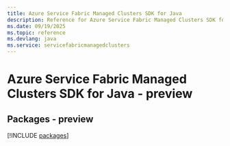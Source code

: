 ```yaml
---
title: Azure Service Fabric Managed Clusters SDK for Java
description: Reference for Azure Service Fabric Managed Clusters SDK for Java
ms.date: 09/19/2025
ms.topic: reference
ms.devlang: java
ms.service: servicefabricmanagedclusters
---
```

# Azure Service Fabric Managed Clusters SDK for Java - preview
## Packages - preview
[!INCLUDE [packages](service-fabric-managed-clusters-index.md)]